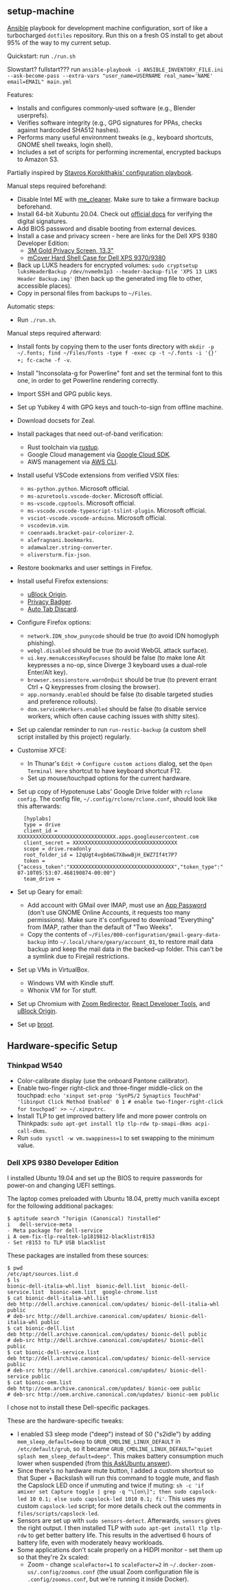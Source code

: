 setup-machine
-------------

[Ansible](https://www.ansible.com/) playbook for development machine configuration, sort of like a turbocharged `dotfiles` repository. Run this on a fresh OS install to get about 95% of the way to my current setup.

Quickstart: run `./run.sh`

Slowstart? fullstart??? run `ansible-playbook -i ANSIBLE_INVENTORY_FILE.ini --ask-become-pass --extra-vars "user_name=USERNAME real_name='NAME' email=EMAIL" main.yml`

Features:

* Installs and configures commonly-used software (e.g., Blender userprefs).
* Verifies software integrity (e.g., GPG signatures for PPAs, checks against hardcoded SHA512 hashes).
* Performs many useful environment tweaks (e.g., keyboard shortcuts, GNOME shell tweaks, login shell).
* Includes a set of scripts for performing incremental, encrypted backups to Amazon S3.

Partially inspired by [Stavros Korokithakis' configuration playbook](https://www.stavros.io/posts/provisioning-your-computer-one-command-awesome/).

Manual steps required beforehand:

* Disable Intel ME with [me_cleaner](https://github.com/corna/me_cleaner). Make sure to take a firmware backup beforehand.
* Install 64-bit Xubuntu 20.04. Check out [official docs](https://tutorials.ubuntu.com/tutorial/tutorial-how-to-verify-ubuntu) for verifying the digital signatures.
* Add BIOS password and disable booting from external devices.
* Install a case and privacy screen - here are links for the Dell XPS 9380 Developer Edition:
    * [3M Gold Privacy Screen, 13.3"](https://www.amazon.ca/gp/product/B003V0ZSOE/)
    * [mCover Hard Shell Case for Dell XPS 9370/9380](https://www.amazon.ca/iPearl-mCover-models-fitting-Ultrabook/dp/B079TZWQKK/)
* Back up LUKS headers for encrypted volumes: `sudo cryptsetup luksHeaderBackup /dev/nvme0n1p3 --header-backup-file 'XPS 13 LUKS Header Backup.img'` (then back up the generated img file to other, accessible places).
* Copy in personal files from backups to `~/Files`.

Automatic steps:

* Run `./run.sh`.

Manual steps required afterward:

* Install fonts by copying them to the user fonts directory with `mkdir -p ~/.fonts; find ~/Files/Fonts -type f -exec cp -t ~/.fonts -i '{}' +; fc-cache -f -v`.
* Install "Inconsolata-g for Powerline" font and set the terminal font to this one, in order to get Powerline rendering correctly.
* Import SSH and GPG public keys.
* Set up Yubikey 4 with GPG keys and touch-to-sign from offline machine.
* Download docsets for Zeal.
* Install packages that need out-of-band verification:
    * Rust toolchain via [rustup](https://www.rustup.rs/).
    * Google Cloud management via [Google Cloud SDK](https://cloud.google.com/sdk/docs/downloads-apt-get).
    * AWS management via [AWS CLI](https://docs.aws.amazon.com/cli/latest/userguide/cli-chap-install.html).
* Install useful VSCode extensions from verified VSIX files:
    * `ms-python.python`. Microsoft official.
    * `ms-azuretools.vscode-docker`. Microsoft official.
    * `ms-vscode.cpptools`. Microsoft official.
    * `ms-vscode.vscode-typescript-tslint-plugin`. Microsoft official.
    * `vsciot-vscode.vscode-arduino`. Microsoft official.
    * `vscodevim.vim`.
    * `coenraads.bracket-pair-colorizer-2`.
    * `alefragnani.bookmarks`.
    * `adamwalzer.string-converter`.
    * `oliversturm.fix-json`.
* Restore bookmarks and user settings in Firefox.
* Install useful Firefox extensions:
    * [uBlock Origin](https://addons.mozilla.org/en-US/firefox/addon/ublock-origin/).
    * [Privacy Badger](https://addons.mozilla.org/en-US/firefox/addon/privacy-badger17/).
    * [Auto Tab Discard](https://addons.mozilla.org/en-US/firefox/addon/auto-tab-discard/).
* Configure Firefox options:
    * `network.IDN_show_punycode` should be true (to avoid IDN homoglyph phishing).
    * `webgl.disabled` should be true (to avoid WebGL attack surface).
    * `ui.key.menuAccessKeyFocuses` should be false (to make lone Alt keypresses a no-op, since Diverge 3 keyboard uses a dual-role Enter/Alt key).
    * `browser.sessionstore.warnOnQuit` should be true (to prevent errant Ctrl + Q keypresses from closing the browser).
    * `app.normandy.enabled` should be false (to disable targeted studies and preference rollouts).
    * `dom.serviceWorkers.enabled` should be false (to disable service workers, which often cause caching issues with shitty sites).
* Set up calendar reminder to run `run-restic-backup` (a custom shell script installed by this project) regularly.
* Customise XFCE:
    * In Thunar's `Edit` -> `Configure custom actions` dialog, set the `Open Terminal Here` shortcut to have keyboard shortcut F12.
    * Set up mouse/touchpad options for the current hardware.
* Set up copy of Hypotenuse Labs' Google Drive folder with `rclone config`. The config file, `~/.config/rclone/rclone.conf`, should look like this afterwards:

        [hyplabs]
        type = drive
        client_id = XXXXXXXXXXXXXXXXXXXXXXXXXXXXXXXX.apps.googleusercontent.com
        client_secret = XXXXXXXXXXXXXXXXXXXXXXXXXXXXXXXXXX
        scope = drive.readonly
        root_folder_id = 12qUgt4vgb6mG7X8wwBjH_EWZ7If4t7P7
        token = {"access_token":"XXXXXXXXXXXXXXXXXXXXXXXXXXXXXXXXXX","token_type":"Bearer","refresh_token":"XXXXXXXXXXXXXXXXXXXXXXXXXXXXXXXXXXXXX","expiry":"2020-07-10T05:53:07.468190874-00:00"}
        team_drive = 

* Set up Geary for email:
    * Add account with GMail over IMAP, must use an [App Password](https://support.google.com/accounts/answer/185833) (don't use GNOME Online Accounts, it requests too many permissions). Make sure it's configured to download "Everything" from IMAP, rather than the default of "Two Weeks".
    * Copy the contents of `~/Files/000-configuration/gmail-geary-data-backup` into `~/.local/share/geary/account_01`, to restore mail data backup and keep the mail data in the backed-up folder. This can't be a symlink due to Firejail restrictions.
* Set up VMs in VirtualBox.
    * Windows VM with Kindle stuff.
    * Whonix VM for Tor stuff.
* Set up Chromium with [Zoom Redirector](https://github.com/arkadiyt/zoom-redirector), [React Developer Tools](https://chrome.google.com/webstore/detail/react-developer-tools/fmkadmapgofadopljbjfkapdkoienihi?hl=en), and [uBlock Origin](https://chrome.google.com/webstore/detail/ublock-origin/cjpalhdlnbpafiamejdnhcphjbkeiagm).
* Set up [broot](https://dystroy.org/broot/install/).

Hardware-specific Setup
-----------------------

### Thinkpad W540

* Color-calibrate display (use the onboard Pantone calibrator).
* Enable two-finger right-click and three-finger middle-click on the touchpad: `echo 'xinput set-prop 'SynPS/2 Synaptics TouchPad' 'libinput Click Method Enabled' 0 1 # enable two-finger-right-click for touchpad' >> ~/.xinputrc`.
* Install TLP to get improved battery life and more power controls on Thinkpads: `sudo apt-get install tlp tlp-rdw tp-smapi-dkms acpi-call-dkms`.
* Run `sudo sysctl -w vm.swappiness=1` to set swapping to the minimum value.

### Dell XPS 9380 Developer Edition

I installed Ubuntu 19.04 and set up the BIOS to require passwords for power-on and changing UEFI settings.

The laptop comes preloaded with Ubuntu 18.04, pretty much vanilla except for the following additional packages:

```
$ aptitude search "?origin (Canonical) ?installed"
i   dell-service-meta                                                                             - Meta package for dell-service
i A oem-fix-tlp-realtek-lp1819812-blacklistr8153                                                  - Set r8153 to TLP USB blacklist
```

These packages are installed from these sources:

```
$ pwd
/etc/apt/sources.list.d
$ ls
bionic-dell-italia-whl.list  bionic-dell.list  bionic-dell-service.list  bionic-oem.list  google-chrome.list
$ cat bionic-dell-italia-whl.list 
deb http://dell.archive.canonical.com/updates/ bionic-dell-italia-whl public
# deb-src http://dell.archive.canonical.com/updates/ bionic-dell-italia-whl public
$ cat bionic-dell.list 
deb http://dell.archive.canonical.com/updates/ bionic-dell public
# deb-src http://dell.archive.canonical.com/updates/ bionic-dell public
$ cat bionic-dell-service.list 
deb http://dell.archive.canonical.com/updates/ bionic-dell-service public
# deb-src http://dell.archive.canonical.com/updates/ bionic-dell-service public
$ cat bionic-oem.list 
deb http://oem.archive.canonical.com/updates/ bionic-oem public
# deb-src http://oem.archive.canonical.com/updates/ bionic-oem public
```

I chose not to install these Dell-specific packages.

These are the hardware-specific tweaks:

* I enabled S3 sleep mode ("deep") instead of S0 ("s2idle") by adding `mem_sleep_default=deep` to `GRUB_CMDLINE_LINUX_DEFAULT` in `/etc/default/grub`, so it became `GRUB_CMDLINE_LINUX_DEFAULT="quiet splash mem_sleep_default=deep"`. This makes battery consumption much lower when suspended (from [this AskUbuntu answer](https://askubuntu.com/questions/1029474/ubuntu-18-04-dell-xps13-9370-no-longer-suspends-on-lid-close)).
* Since there's no hardware mute button, I added a custom shortcut so that Super + Backslash will run this command to toggle mute, and flash the Capslock LED once if unmuting and twice if muting: `sh -c 'if amixer set Capture toggle | grep -q "\[on\]"; then sudo capslock-led 10 0.1; else sudo capslock-led 1010 0.1; fi'`. This uses my custom `capslock-led` script; for more details check out the comments in `files/scripts/capslock-led`.
* Sensors are set up with `sudo sensors-detect`. Afterwards, `sensors` gives the right output. I then installed TLP with `sudo apt-get install tlp tlp-rdw` to get better battery life. This results in the advertised 6 hours of battery life, even with moderately heavy workloads.
* Some applications don't scale properly on a HiDPI monitor - set them up so that they're 2x scaled:
    * Zoom - change `scaleFactor=1` to `scaleFactor=2` in `~/.docker-zoom-us/.config/zoomus.conf` (the usual Zoom configuration file is `.config/zoomus.conf`, but we're running it inside Docker).
